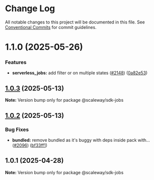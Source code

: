 # Change Log

All notable changes to this project will be documented in this file.
See [Conventional Commits](https://conventionalcommits.org) for commit guidelines.

# 1.1.0 (2025-05-26)

### Features

- **serverless_jobs:** add filter or on multiple states ([#2148](https://github.com/scaleway/scaleway-sdk-js/issues/2148)) ([0a82e53](https://github.com/scaleway/scaleway-sdk-js/commit/0a82e53e47e9ad84dba89575ebf98fe0008cd83e))

## [1.0.3](https://github.com/scaleway/scaleway-sdk-js/compare/@scaleway/sdk-jobs@1.0.2...@scaleway/sdk-jobs@1.0.3) (2025-05-13)

**Note:** Version bump only for package @scaleway/sdk-jobs

## [1.0.2](https://github.com/scaleway/scaleway-sdk-js/compare/@scaleway/sdk-jobs@1.0.1...@scaleway/sdk-jobs@1.0.2) (2025-05-13)

### Bug Fixes

- **bundled:** remove bundled as it's buggy with deps inside pack with… ([#2096](https://github.com/scaleway/scaleway-sdk-js/issues/2096)) ([bf33ff1](https://github.com/scaleway/scaleway-sdk-js/commit/bf33ff1f9cdd951add94817dac27239c86ef5437))

## 1.0.1 (2025-04-28)

**Note:** Version bump only for package @scaleway/sdk-jobs
